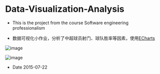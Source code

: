 # Data-Visualization-Analysis

* This is the project from the course Software engineering professionalism

* 数据可视化小作业，分析了中超球员射门、球队胜率等因素，使用[ECharts](http://echarts.baidu.com/)

![image](http://o9oomuync.bkt.clouddn.com/2%E5%B0%84%E9%97%A8%E6%AC%A1%E6%95%B0%E6%9D%A1%E5%BD%A2%E5%9B%BE.png)

![image](http://o9oomuync.bkt.clouddn.com/1%E5%8D%95%E5%9C%BA%E7%90%83%E5%91%98%E8%BF%9B%E7%90%83%E6%8A%98%E7%BA%BF%E7%BB%9F%E8%AE%A1.png)

* Date 2015-07-22
